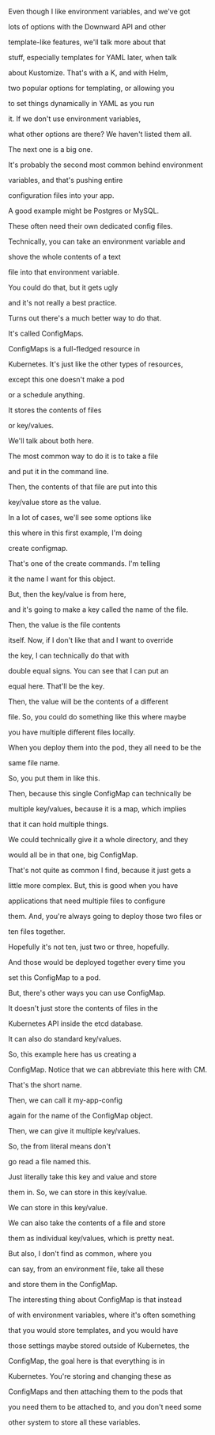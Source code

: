 Even though I like environment variables, and we've got

lots of options with the Downward API and other

template-like features, we'll talk more about that

stuff, especially templates for YAML later, when talk

about Kustomize. That's with a K, and with Helm,

two popular options for templating, or allowing you

to set things dynamically in YAML as you run

it. If we don't use environment variables,

what other options are there? We haven't listed them all.

The next one is a big one.

It's probably the second most common behind environment

variables, and that's pushing entire

configuration files into your app.

A good example might be Postgres or MySQL.

These often need their own dedicated config files.

Technically, you can take an environment variable and

shove the whole contents of a text

file into that environment variable.

You could do that, but it gets ugly

and it's not really a best practice.

Turns out there's a much better way to do that.

It's called ConfigMaps.

ConfigMaps is a full-fledged resource in

Kubernetes. It's just like the other types of resources,

except this one doesn't make a pod

or a schedule anything.

It stores the contents of files

or key/values.

We'll talk about both here.

The most common way to do it is to take a file

and put it in the command line.

Then, the contents of that file are put into this

key/value store as the value.

In a lot of cases, we'll see some options like

this where in this first example, I'm doing

create configmap.

That's one of the create commands. I'm telling

it the name I want for this object.

But, then the key/value is from here,

and it's going to make a key called the name of the file.

Then, the value is the file contents

itself. Now, if I don't like that and I want to override

the key, I can technically do that with

double equal signs. You can see that I can put an

equal here. That'll be the key.

Then, the value will be the contents of a different

file. So, you could do something like this where maybe

you have multiple different files locally.

When you deploy them into the pod, they all need to be the

same file name.

So, you put them in like this.

Then, because this single ConfigMap can technically be

multiple key/values, because it is a map, which implies

that it can hold multiple things.

We could technically give it a whole directory, and they

would all be in that one, big ConfigMap.

That's not quite as common I find, because it just gets a

little more complex. But, this is good when you have

applications that need multiple files to configure

them. And, you're always going to deploy those two files or

ten files together.

Hopefully it's not ten, just two or three, hopefully.

And those would be deployed together every time you

set this ConfigMap to a pod.

But, there's other ways you can use ConfigMap.

It doesn't just store the contents of files in the

Kubernetes API inside the etcd database.

It can also do standard key/values.

So, this example here has us creating a

ConfigMap. Notice that we can abbreviate this here with CM.

That's the short name.

Then, we can call it my-app-config

again for the name of the ConfigMap object.

Then, we can give it multiple key/values.

So, the from literal means don't

go read a file named this.

Just literally take this key and value and store

them in. So, we can store in this key/value.

We can store in this key/value.

We can also take the contents of a file and store

them as individual key/values, which is pretty neat.

But also, I don't find as common, where you

can say, from an environment file, take all these

and store them in the ConfigMap.

The interesting thing about ConfigMap is that instead

of with environment variables, where it's often something

that you would store templates, and you would have

those settings maybe stored outside of Kubernetes, the

ConfigMap, the goal here is that everything is in

Kubernetes. You're storing and changing these as

ConfigMaps and then attaching them to the pods that

you need them to be attached to, and you don't need some

other system to store all these variables.